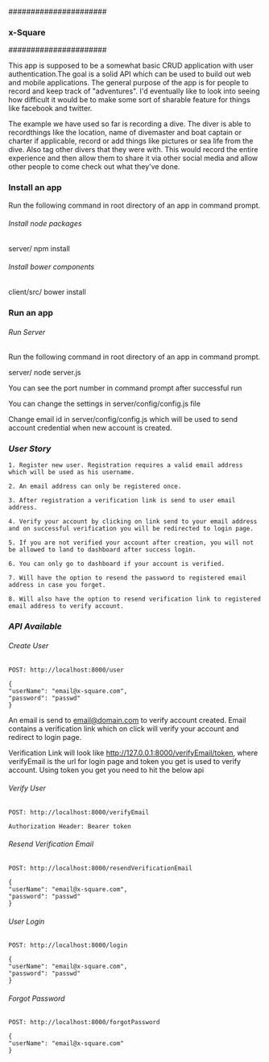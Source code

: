 ######################
###    x-Square    ###
######################

This app is supposed to be a somewhat basic CRUD application with user authentication.The goal is a solid API which can be used to build out web and mobile applications. The general purpose of the app is for people to record and keep track of "adventures". I'd eventually like to look into seeing how difficult it would be to make some sort of sharable feature for things like facebook and twitter.

The example we have used so far is recording a dive. The diver is able to recordthings like the location, name of divemaster and boat captain or charter if applicable, record or add things like pictures or sea life from the dive. Also tag other divers that they were with. This would record the entire experience and then allow them to share it via other social media and allow other people to come check out what they've done.

### Install an app

Run the following command in root directory of an app in command prompt.

###### *Install node packages*

server/ npm install

###### *Install bower components*

client/src/ bower install

### Run an app

###### *Run Server*

Run the following command in root directory of an app in command prompt.

server/ node server.js

You can see the port number in command prompt after successful run

You can change the settings in server/config/config.js file

Change email id in server/config/config.js which will be used to send account credential when new account is created.

### *User Story*

	1. Register new user. Registration requires a valid email address which will be used as his username.

	2. An email address can only be registered once.

	3. After registration a verification link is send to user email address.

	4. Verify your account by clicking on link send to your email address and on successful verification you will be redirected to login page.

	5. If you are not verified your account after creation, you will not be allowed to land to dashboard after success login.

	6. You can only go to dashboard if your account is verified.

	7. Will have the option to resend the password to registered email address in case you forget.

	8. Will also have the option to resend verification link to registered email address to verify account.


### *API Available*

###### *Create User*

	POST: http://localhost:8000/user

	{
	"userName": "email@x-square.com",
	"password": "passwd"
	}

An email is send to email@domain.com to verify account created. Email contains a verification link which on click will verify your account and redirect to login page.

Verification Link will look like http://127.0.0.1:8000/verifyEmail/token, where verifyEmail is the url for login page and token you get is used to verify account. Using token you get you need to hit the below api

###### *Verify User*

	POST: http://localhost:8000/verifyEmail

	Authorization Header: Bearer token

###### *Resend Verification Email*

	POST: http://localhost:8000/resendVerificationEmail

	{
	"userName": "email@x-square.com",
	"password": "passwd"
	}

###### *User Login*

	POST: http://localhost:8000/login

    {
	"userName": "email@x-square.com",
	"password": "passwd"
	}

###### *Forgot Password*

	POST: http://localhost:8000/forgotPassword

    {
	"userName": "email@x-square.com"
	}
